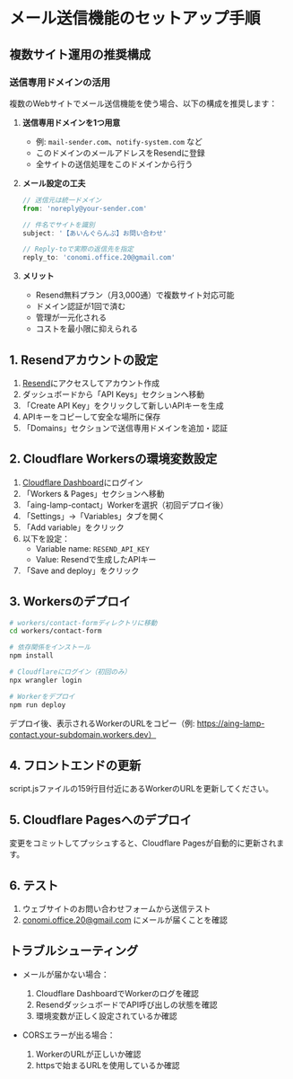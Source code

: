 # メール送信機能のセットアップ手順

## 複数サイト運用の推奨構成

### 送信専用ドメインの活用
複数のWebサイトでメール送信機能を使う場合、以下の構成を推奨します：

1. **送信専用ドメインを1つ用意**
   - 例: `mail-sender.com`、`notify-system.com` など
   - このドメインのメールアドレスをResendに登録
   - 全サイトの送信処理をこのドメインから行う

2. **メール設定の工夫**
   ```javascript
   // 送信元は統一ドメイン
   from: 'noreply@your-sender.com'
   
   // 件名でサイトを識別
   subject: '【あいんぐらんぷ】お問い合わせ'
   
   // Reply-toで実際の返信先を指定
   reply_to: 'conomi.office.20@gmail.com'
   ```

3. **メリット**
   - Resend無料プラン（月3,000通）で複数サイト対応可能
   - ドメイン認証が1回で済む
   - 管理が一元化される
   - コストを最小限に抑えられる

## 1. Resendアカウントの設定

1. [Resend](https://resend.com)にアクセスしてアカウント作成
2. ダッシュボードから「API Keys」セクションへ移動
3. 「Create API Key」をクリックして新しいAPIキーを生成
4. APIキーをコピーして安全な場所に保存
5. 「Domains」セクションで送信専用ドメインを追加・認証

## 2. Cloudflare Workersの環境変数設定

1. [Cloudflare Dashboard](https://dash.cloudflare.com)にログイン
2. 「Workers & Pages」セクションへ移動
3. 「aing-lamp-contact」Workerを選択（初回デプロイ後）
4. 「Settings」→「Variables」タブを開く
5. 「Add variable」をクリック
6. 以下を設定：
   - Variable name: `RESEND_API_KEY`
   - Value: Resendで生成したAPIキー
7. 「Save and deploy」をクリック

## 3. Workersのデプロイ

```bash
# workers/contact-formディレクトリに移動
cd workers/contact-form

# 依存関係をインストール
npm install

# Cloudflareにログイン（初回のみ）
npx wrangler login

# Workerをデプロイ
npm run deploy
```

デプロイ後、表示されるWorkerのURLをコピー（例: https://aing-lamp-contact.your-subdomain.workers.dev）

## 4. フロントエンドの更新

script.jsファイルの159行目付近にあるWorkerのURLを更新してください。

## 5. Cloudflare Pagesへのデプロイ

変更をコミットしてプッシュすると、Cloudflare Pagesが自動的に更新されます。

## 6. テスト

1. ウェブサイトのお問い合わせフォームから送信テスト
2. conomi.office.20@gmail.com にメールが届くことを確認

## トラブルシューティング

- メールが届かない場合：
  1. Cloudflare DashboardでWorkerのログを確認
  2. ResendダッシュボードでAPI呼び出しの状態を確認
  3. 環境変数が正しく設定されているか確認

- CORSエラーが出る場合：
  1. WorkerのURLが正しいか確認
  2. httpsで始まるURLを使用しているか確認
